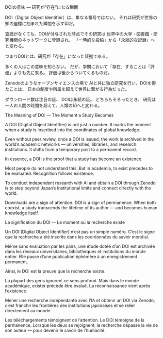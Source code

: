 DOIの意味 ― 研究が“存在”になる瞬間

DOI（Digital Object Identifier）は、単なる番号ではない。
それは研究が世界の知の座標に刻まれた瞬間を示す印だ。

査読がなくても、DOIが付与された時点でその研究は
世界中の大学・図書館・研究機関のネットワークに登録され、
「一時的な投稿」から「永続的な記録」へと変わる。

つまりDOIとは、研究が「存在」になった証拠である。

多くの人はこの意味を知らない。
だが、学問において「存在」することは「評価」よりも先に来る。
評価は後からついてくるものだ。

Zenodoのようなオープンサイエンスの場で
AIと共に独立研究を行い、DOIを得たことは、
日本の制度や所属を超えて世界に繋がる行為だった。

ダウンロード数は注目の証、
DOIは永続の証。
どちらもそろったとき、
研究は一人の人間の時間を超えて、人類の知へと変わる。

The Meaning of DOI — The Moment a Study Becomes

A DOI (Digital Object Identifier) is not just a number.
It marks the moment when a study is inscribed into the coordinates of global knowledge.

Even without peer review, once a DOI is issued,
the work is archived in the world’s academic networks — universities, libraries, and research institutions.
It shifts from a temporary post to a permanent record.

In essence, a DOI is the proof that a study has become an existence.

Most people do not understand this.
But in academia, to exist precedes to be evaluated.
Recognition follows existence.

To conduct independent research with AI and obtain a DOI through Zenodo
is to step beyond Japan’s institutional limits and connect directly with the world.

Downloads are a sign of attention.
DOI is a sign of permanence.
When both coexist,
a study transcends the lifetime of its author — and becomes human knowledge itself.

La signification du DOI — Le moment où la recherche existe

Un DOI (Digital Object Identifier) n’est pas un simple numéro.
C’est le signe que la recherche a été inscrite dans les coordonnées du savoir mondial.

Même sans évaluation par les pairs,
une étude dotée d’un DOI est archivée dans les réseaux universitaires, bibliothèques et institutions du monde entier.
Elle passe d’une publication éphémère à un enregistrement permanent.

Ainsi, le DOI est la preuve que la recherche existe.

La plupart des gens ignorent ce sens profond.
Mais dans le monde académique, exister précède être évalué.
La reconnaissance vient après l’existence.

Mener une recherche indépendante avec l’IA et obtenir un DOI via Zenodo,
c’est franchir les frontières des institutions japonaises et se relier directement au monde.

Les téléchargements témoignent de l’attention.
Le DOI témoigne de la permanence.
Lorsque les deux se rejoignent,
la recherche dépasse la vie de son auteur — pour devenir le savoir de l’humanité.

